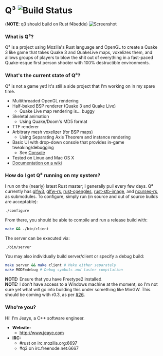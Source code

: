 Q³ ![Build Status](https://travis-ci.org/jeaye/q3.png)
===
(**NOTE**: q3 should build on Rust f4bedde)
![Screenshot](pics/012_1_no_wire.png)

### What is Q³?
Q³ is a project using Mozilla's Rust language and OpenGL to create a Quake 3 like game that takes 
Quake 3 and QuakeLive maps, voxelizes them, and allows groups of players to blow the shit out 
of everything in a fast-paced Quake-esque first person shooter with 100% destructible environments.

### What's the current state of Q³?
Q³ is not a game yet! It's still a side project that I'm working on in my spare time.  
* Multithreaded OpenGL rendering
* Half-baked BSP renderer (Quake 3 and Quake Live)
  * Quake Live map rendering is... buggy
* Skeletal animation
  * Using Quake/Doom's MD5 format
* TTF renderer
* Arbitrary mesh voxelizer (for BSP maps)
  * Using Separating Axis Theorem and instance rendering
* Basic UI with drop-down console that provides in-game tweaking/debugging
  * See [Console](https://github.com/jeaye/q3/wiki/Console)
* Tested on Linux and Mac OS X
* [Documentation on a wiki](https://github.com/jeaye/q3/wiki)

### How do I get Q³ running on my system?
I run on the (nearly) latest Rust master; I generally pull every few days. Q³ currently has 
[glfw3](https://github.com/glfw/glfw), 
[glfw-rs](https://github.com/jeaye/glfw-rs), 
[rust-opengles](https://github.com/jeaye/rust-opengles),
[rust-stb-image](https://github.com/mozilla-servo/rust-stb-image), and
[ncurses-rs](https://github.com/jeaye/ncurses-rs),
as submodules. To configure, simply run (in source and out of source builds are acceptable):  
```bash
./configure
```
From there, you should be able to compile and run a release build with:  
```bash
make && ./bin/client
```
The server can be executed via:  
```bash
./bin/server
```
You may also individually build server/client or specify a debug build:  
```bash
make server && make client # Make either separately
make MODE=debug # Debug symbols and faster compilation
```
**NOTE:** Ensure that you have Freetype2 installed.  
**NOTE:** I don't have access to a Windows machine at the moment, so I'm not sure yet what will go into building 
this under something like MinGW. This should be coming with r0.3, as per [#26](https://github.com/jeaye/q3/issues/26).


### Who're you?
Hi! I'm Jeaye, a C++ software engineer.  
* **Website:**
  * http://www.jeaye.com
* **IRC:**
  * #rust on irc.mozilla.org:6697 
  * #q3 on irc.freenode.net:6667 


